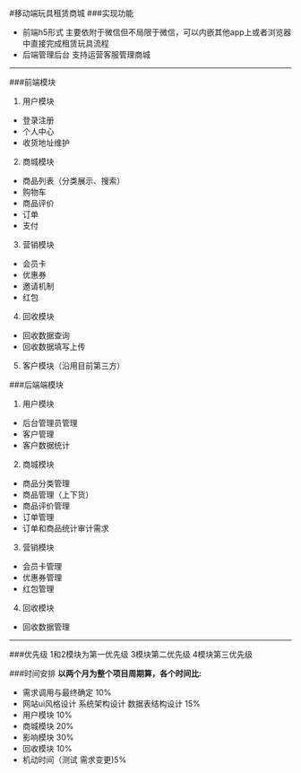 #移动端玩具租赁商城 
###实现功能
* 前端h5形式 主要依附于微信但不局限于微信，可以内嵌其他app上或者浏览器中直接完成租赁玩具流程
* 后端管理后台 支持运营客服管理商城   

----
###前端模块
1. 用户模块 	
 * 登录注册   
 * 个人中心   
 * 收货地址维护   
2. 商城模块
 * 商品列表（分类展示、搜索）
 * 购物车
 * 商品评价
 * 订单
 * 支付
3. 营销模块
 * 会员卡
 * 优惠券
 * 邀请机制
 * 红包
4. 回收模块
 * 回收数据查询
 * 回收数据填写上传
5. 客户模块（沿用目前第三方）  

###后端端模块
1. 用户模块 	
 * 后台管理员管理  
 * 客户管理   
 * 客户数据统计   
2. 商城模块
 * 商品分类管理
 * 商品管理（上下货）
 * 商品评价管理
 * 订单管理
 * 订单和商品统计审计需求
3. 营销模块
 * 会员卡管理
 * 优惠券管理
 * 红包管理
4. 回收模块
 * 回收数据管理  

----
###优先级
1和2模块为第一优先级  3模块第二优先级  4模块第三优先级

###时间安排
**以两个月为整个项目周期算，各个时间比:**
* 需求调用与最终确定 10% <br>
* 网站ui风格设计 系统架构设计 数据表结构设计 15%<br>
* 用户模块 10%<br>
* 商城模块 20%<br>
* 影响模块 30%<br>
* 回收模块 10%<br>
* 机动时间（测试 需求变更)5%


